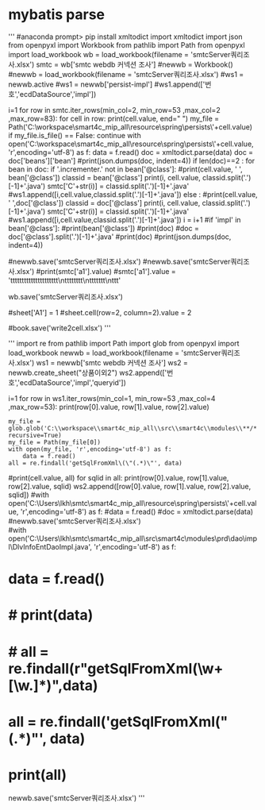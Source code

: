 # mybatis parse

'''
#anaconda prompt> pip install xmltodict
import xmltodict
import json
from openpyxl import Workbook
from pathlib import Path
from openpyxl import load_workbook
wb = load_workbook(filename = 'smtcServer쿼리조사.xlsx')
smtc = wb['smtc webdb 커넥션  조사']
#newwb = Workbook()  
#newwb = load_workbook(filename = 'smtcServer쿼리조사.xlsx')
#ws1 = newwb.active
#ws1 = newwb['persist-impl']
#ws1.append(['번호','ecdDataSource','impl'])

i=1
for row in smtc.iter_rows(min_col=2, min_row=53 ,max_col=2 ,max_row=83):
    for cell in row:
        print(cell.value, end=" ")
        my_file = Path('C:\\workspace\\smart4c_mip_all\\resource\\spring\\persists\\'+cell.value)
        if my_file.is_file() == False:
            continue
        with open('C:\\workspace\\smart4c_mip_all\\resource\\spring\\persists\\'+cell.value, 'r',encoding='utf-8') as f:
            data = f.read()
        doc = xmltodict.parse(data)
        doc = doc['beans']['bean']
#print(json.dumps(doc, indent=4))
        if len(doc)==2 :
            for bean in doc:
                if '.incrementer.' not in bean['@class']:
#print(cell.value, ' ', bean['@class'])
                    classid = bean['@class']
                    print(i, cell.value, classid.split('.')[-1]+'.java')
                    smtc['C'+str(i)] = classid.split('.')[-1]+'.java'
#ws1.append([i,cell.value,classid.split('.')[-1]+'.java'])
        else :
#print(cell.value, ' ',doc['@class'])
            classid = doc['@class']
            print(i, cell.value, classid.split('.')[-1]+'.java')
            smtc['C'+str(i)] = classid.split('.')[-1]+'.java'
#ws1.append([i,cell.value,classid.split('.')[-1]+'.java'])
        i = i+1
#if 'impl' in bean['@class']:
#print(bean['@class'])
#print(doc)
#doc = doc['@class'].split('.')[-1]+'.java'
#print(doc)
#print(json.dumps(doc, indent=4))

#newwb.save('smtcServer쿼리조사.xlsx')
#newwb.save('smtcServer쿼리조사.xlsx')
#print(smtc['a1'].value)
#smtc['a1'].value = 'ttttttttttttttttttttt\ntttttttt\nttttttt\nttt'

wb.save('smtcServer쿼리조사.xlsx')

#sheet['A1'] = 1
#sheet.cell(row=2, column=2).value = 2

#book.save('write2cell.xlsx')
'''


'''
import re
from pathlib import Path
import glob
from openpyxl import load_workbook
newwb = load_workbook(filename = 'smtcServer쿼리조사.xlsx')
ws1 = newwb['smtc webdb 커넥션  조사']
ws2 = newwb.create_sheet("상품이외2")
ws2.append(['번호','ecdDataSource','impl','queryid'])

i=1
for row in ws1.iter_rows(min_col=1, min_row=53 ,max_col=4 ,max_row=53):
    print(row[0].value, row[1].value, row[2].value)

    my_file = glob.glob('C:\\workspace\\smart4c_mip_all\\src\\smart4c\\modules\\**/*'+row[2].value, recursive=True)
    my_file = Path(my_file[0])
    with open(my_file, 'r',encoding='utf-8') as f:
        data = f.read()
    all = re.findall('getSqlFromXml\(\"(.*)\"', data)
#print(cell.value, all)
    for sqlid in all:
        print(row[0].value, row[1].value, row[2].value, sqlid)
        ws2.append([row[0].value, row[1].value, row[2].value, sqlid])
#with open('C:\\Users\\lkh\\smtc\\smart4c_mip_all\\resource\\spring\\persists\\'+cell.value, 'r',encoding='utf-8') as f:
#data = f.read()
#doc = xmltodict.parse(data)
#newwb.save('smtcServer쿼리조사.xlsx')        
#with open('C:\\Users\\lkh\\smtc\\smart4c_mip_all\\src\\smart4c\\modules\\prd\\dao\\impl\\DlvInfoEntDaoImpl.java', 'r',encoding='utf-8') as f:
#     data = f.read()
# # print(data)
# # all = re.findall(r"getSqlFromXml(\w+[\w\.]*)",data)
# all = re.findall('getSqlFromXml\(\"(.*)\"', data)
# print(all)
newwb.save('smtcServer쿼리조사.xlsx')
'''
<!--stackedit_data:
eyJoaXN0b3J5IjpbLTgwNTgwNl19
-->